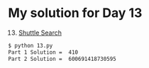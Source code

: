 # My solution for Day 13

13. [Shuttle Search](https://adventofcode.com/2020/day/13)
```bash
$ python 13.py
Part 1 Solution =  410
Part 2 Solution =  600691418730595
```
